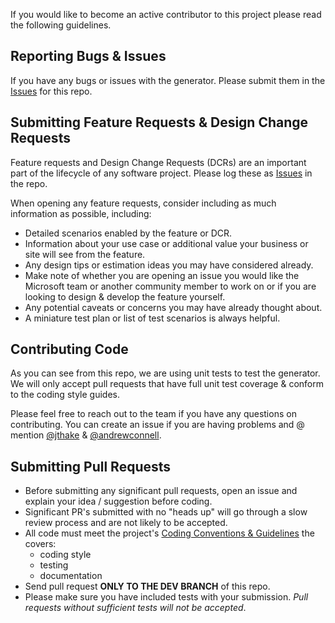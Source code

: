If you would like to become an active contributor to this project please read the following guidelines.

## Reporting Bugs & Issues
If you have any bugs or issues with the generator. Please submit them in the [Issues](/OfficeDev/generator-office/issues) for this repo.

## Submitting Feature Requests & Design Change Requests
Feature requests and Design Change Requests (DCRs) are an important part of the lifecycle of any software project. Please log these as [Issues](/OfficeDev/generator-office/issues) in the repo. 

When opening any feature requests, consider including as much information as possible, including: 

- Detailed scenarios enabled by the feature or DCR.
- Information about your use case or additional value your business or site will see from the feature.
- Any design tips or estimation ideas you may have considered already.
- Make note of whether you are opening an issue you would like the Microsoft team or another community member to work on or if you are looking to design & develop the feature yourself.
- Any potential caveats or concerns you may have already thought about.
- A miniature test plan or list of test scenarios is always helpful.

## Contributing Code
As you can see from this repo, we are using unit tests to test the generator.  We will only accept pull requests that have full unit test coverage & conform to the coding style guides.

Please feel free to reach out to the team if you have any questions on contributing. You can create an issue if you are having problems and @ mention [@jthake](/jthake) & [@andrewconnell](/andrewconnell).

## Submitting Pull Requests
- Before submitting any significant pull requests, open an issue and explain your idea / suggestion before coding.
- Significant PR's submitted with no "heads up" will go through a slow review process and are not likely to be accepted.
- All code must meet the project's [Coding Conventions & Guidelines](docs/CODING.md) the covers:
  - coding style
  - testing
  - documentation
- Send pull request **ONLY TO THE DEV BRANCH** of this repo. 
- Please make sure you have included tests with your submission. *Pull requests without sufficient tests will not be accepted*.